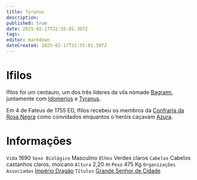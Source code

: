 ```yaml
---
title: Tyranus
description: 
published: true
date: 2025-02-17T22:55:01.397Z
tags: 
editor: markdown
dateCreated: 2025-02-17T22:55:01.397Z
---
```


# Ifilos
Ifilos foi um centauro, um dos três líderes da vila nómade [Bagrami](/lugares/plano-material/drafeon/sudoeste-de-drafeon/bagrami), juntamente com [Idomerios](/individuos/idomerios) e [Tyranus](/individuos/tyranus).

Em 4 de Fateus de 1755 ED, Ifilos recebeu os membros da [Confraria da Rosa Negra](/faccoes/faccoes-independentes/confraria-da-rosa-negra) como convidados enquantos o heróis caçavam [Azura](/individuos/azura).

# Informações
`Vida` 1690 
`Sexo Biológico` Masculino
`Olhos` Verdes claros
`Cabelos` Cabelos castanhos claros, moicano
`Altura` 2,20 m
`Peso` 475 Kg
`Organizações Associadas` [Império Dragão](/faccoes/nacoes/imperio-dragao)
`Títulos` [Grande Senhor de Cidade](/rankings-e-titulos/imperio-dragao/grande-senhor-de-terras)